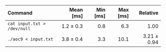 | Command | Mean [ms] | Min [ms] | Max [ms] | Relative |
|:---|---:|---:|---:|---:|
| `cat input.txt > /dev/null` | 1.2 ± 0.3 | 0.8 | 6.3 | 1.00 |
| `./aoc9 < input.txt` | 3.8 ± 0.4 | 3.3 | 10.1 | 3.21 ± 0.94 |
